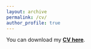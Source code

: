 ```yaml
---
layout: archive
permalink: /cv/
author_profile: true
---
```


You can download my [**CV here**](../files/Short_CV.pdf).
